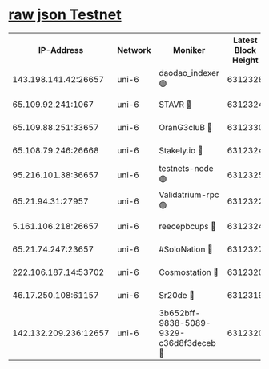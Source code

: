 [raw json Testnet](https://rpc-check.junot.stavr.tech/junot/rpc-junot-result.json)
=


<table><tr><th>IP-Address</th><th>Network</th><th>Moniker</th><th>Latest Block Height</th><th>Earliest Block Height</th><th>Catching Up</th><th>Tx Index</th><th>Voting Power</th><th>Scan Time</th></tr><tr><td>143.198.141.42:26657</td><td>uni-6</td><td>daodao_indexer 🟢</td><td>6312328</td><td>1</td><td>False</td><td>off</td><td>0</td><td>2023-12-22T14:05:56.949790911UTC</td></tr><tr><td>65.109.92.241:1067</td><td>uni-6</td><td>STAVR 🔴</td><td>6312324</td><td>1138541</td><td>False</td><td>on</td><td>6042</td><td>2023-12-22T14:05:44.713424893UTC</td></tr><tr><td>65.109.88.251:33657</td><td>uni-6</td><td>OranG3cluB 🔴</td><td>6312330</td><td>1138541</td><td>False</td><td>on</td><td>11</td><td>2023-12-22T14:06:01.475001274UTC</td></tr><tr><td>65.108.79.246:26668</td><td>uni-6</td><td>Stakely.io 🔴</td><td>6312324</td><td>1570872</td><td>False</td><td>on</td><td>1310804</td><td>2023-12-22T14:05:45.701209870UTC</td></tr><tr><td>95.216.101.38:36657</td><td>uni-6</td><td>testnets-node 🟢</td><td>6312325</td><td>1615130</td><td>False</td><td>on</td><td>0</td><td>2023-12-22T14:05:48.105061836UTC</td></tr><tr><td>65.21.94.31:27957</td><td>uni-6</td><td>Validatrium-rpc 🟢</td><td>6312322</td><td>2943363</td><td>False</td><td>on</td><td>0</td><td>2023-12-22T14:05:40.140013659UTC</td></tr><tr><td>5.161.106.218:26657</td><td>uni-6</td><td>reecepbcups 🔴</td><td>6312324</td><td>4468422</td><td>False</td><td>on</td><td>105015</td><td>2023-12-22T14:05:45.346443865UTC</td></tr><tr><td>65.21.74.247:23657</td><td>uni-6</td><td>#SoloNation 🔴</td><td>6312327</td><td>5208001</td><td>False</td><td>on</td><td>112</td><td>2023-12-22T14:05:54.615670925UTC</td></tr><tr><td>222.106.187.14:53702</td><td>uni-6</td><td>Cosmostation 🔴</td><td>6312320</td><td>5344501</td><td>False</td><td>on</td><td>110003</td><td>2023-12-22T14:05:37.668007780UTC</td></tr><tr><td>46.17.250.108:61157</td><td>uni-6</td><td>Sr20de 🔴</td><td>6312319</td><td>5727371</td><td>False</td><td>on</td><td>28</td><td>2023-12-22T14:05:31.802484229UTC</td></tr><tr><td>142.132.209.236:12657</td><td>uni-6</td><td>3b652bff-9838-5089-9329-c36d8f3deceb 🔴</td><td>6312320</td><td>6291280</td><td>False</td><td>on</td><td>157563</td><td>2023-12-22T14:05:36.237367805UTC</td></tr></table>